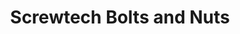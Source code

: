 ---
title: "Screwtech Bolts and Nuts"
url: /santa-rosa/screwtech-bolts-and-nuts/
shop: Eisenwaren
---